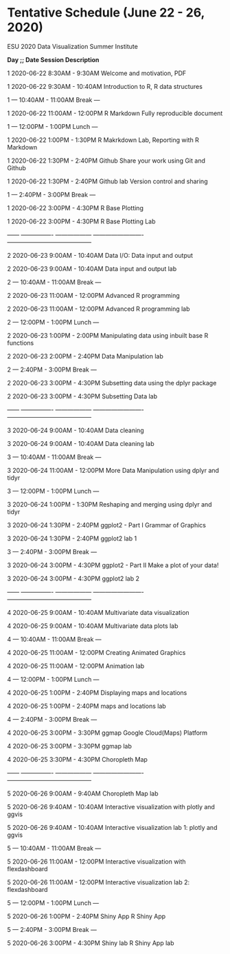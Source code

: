 # Tentative Schedule (June 22 - 26, 2020)
ESU 2020  Data Visualization Summer Institute


**Day \;\;  Date                Session                       Description**

1 2020-06-22 8:30AM - 9:30AM Welcome and motivation, PDF 

1 2020-06-22 9:30AM - 10:40AM Introduction to R, R data structures 

1 — 10:40AM - 11:00AM Break — 

1 2020-06-22 11:00AM - 12:00PM R Markdown Fully reproducible document 

1 — 12:00PM - 1:00PM Lunch — 

1 2020-06-22 1:00PM - 1:30PM R Makrkdown Lab,  Reporting with R Markdown 

1 2020-06-22 1:30PM - 2:40PM Github Share your work using Git and Github 

1 2020-06-22 1:30PM - 2:40PM Github lab Version control and sharing 

1 — 2:40PM - 3:00PM Break — 

1 2020-06-22 3:00PM - 4:30PM R Base Plotting 

1 2020-06-22 3:00PM - 4:30PM R Base Plotting Lab

—— —————- —————— ————————- —————————————— 

2 2020-06-23 9:00AM - 10:40AM Data I/O: Data input and output 

2 2020-06-23 9:00AM - 10:40AM  Data input and output lab 

2 — 10:40AM - 11:00AM Break — 

2 2020-06-23 11:00AM - 12:00PM  Advanced R programming 

2 2020-06-23 11:00AM - 12:00PM  Advanced R programming lab 

2 — 12:00PM - 1:00PM Lunch — 

2 2020-06-23 1:00PM - 2:00PM  Manipulating data using inbuilt base R functions 

2 2020-06-23 2:00PM - 2:40PM Data Manipulation lab 

2 — 2:40PM - 3:00PM Break — 

2 2020-06-23 3:00PM - 4:30PM  Subsetting data using the dplyr package 

2 2020-06-23 3:00PM - 4:30PM Subsetting Data lab

—— —————- —————— ————————- —————————————— 

3 2020-06-24 9:00AM - 10:40AM Data cleaning 

3 2020-06-24 9:00AM - 10:40AM Data cleaning lab

3 — 10:40AM - 11:00AM Break — 

3 2020-06-24 11:00AM - 12:00PM More Data Manipulation using dplyr and tidyr 

3 — 12:00PM - 1:00PM Lunch — 

3 2020-06-24 1:00PM - 1:30PM  Reshaping and merging using dplyr and tidyr 

3 2020-06-24 1:30PM - 2:40PM ggplot2 - Part I Grammar of Graphics 

3 2020-06-24 1:30PM - 2:40PM ggplot2 lab 1

3 — 2:40PM - 3:00PM Break — 

3 2020-06-24 3:00PM - 4:30PM ggplot2 - Part II Make a plot of your data! 

3 2020-06-24 3:00PM - 4:30PM ggplot2 lab 2

—— —————- —————— ————————- —————————————— 

4 2020-06-25 9:00AM - 10:40AM  Multivariate data visualization 

4 2020-06-25 9:00AM - 10:40AM Multivariate data plots lab

4 — 10:40AM - 11:00AM Break — 

4 2020-06-25 11:00AM - 12:00PM  Creating Animated Graphics 

4 2020-06-25 11:00AM - 12:00PM Animation lab 

4 — 12:00PM - 1:00PM Lunch — 

4 2020-06-25 1:00PM - 2:40PM  Displaying maps and locations 

4 2020-06-25 1:00PM - 2:40PM  maps and locations lab 

4 — 2:40PM - 3:00PM Break — 

4 2020-06-25 3:00PM - 3:30PM ggmap Google Cloud(Maps) Platform 

4 2020-06-25 3:00PM - 3:30PM ggmap lab

4 2020-06-25 3:30PM - 4:30PM Choropleth Map 

—— —————- —————— ————————- —————————————— 

5 2020-06-26 9:00AM - 9:40AM Choropleth Map lab

5 2020-06-26 9:40AM - 10:40AM  Interactive visualization with plotly and ggvis 

5 2020-06-26 9:40AM - 10:40AM Interactive visualization lab 1: plotly and ggvis 

5 — 10:40AM - 11:00AM Break — 

5 2020-06-26 11:00AM - 12:00PM Interactive visualization with flexdashboard 

5 2020-06-26 11:00AM - 12:00PM Interactive visualization lab 2: flexdashboard 

5 — 12:00PM - 1:00PM Lunch — 

5 2020-06-26 1:00PM - 2:40PM Shiny App R Shiny App 

5 — 2:40PM - 3:00PM Break — 

5 2020-06-26 3:00PM - 4:30PM Shiny lab R Shiny App lab 

